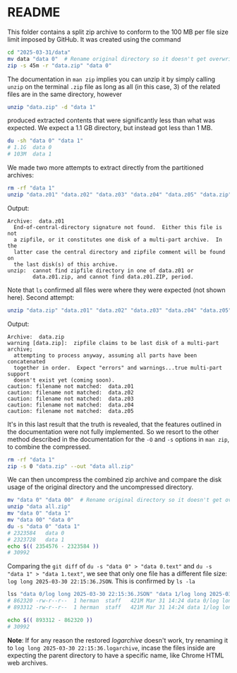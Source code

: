 # README

This folder contains a split zip archive to conform to the 100 MB per file size limit imposed by GitHub. It was created using the command

```zsh
cd "2025-03-31/data"
mv data "data 0"  # Rename original directory so it doesn't get overwritten during this test
zip -s 45m -r "data.zip" "data 0"
```

The documentation in `man zip` implies you can unzip it by simply calling `unzip` on the terminal `.zip` file as long as all (in this case, 3) of the related files are in the same directory, however 

```zsh
unzip "data.zip" -d "data 1"
```

produced extracted contents that were significantly less than what was expected. We expect a 1.1 GB directory, but instead got less than 1 MB.

```zsh
du -sh "data 0" "data 1"
# 1.1G	data 0
# 103M	data 1
```


We made two more attempts to extract directly from the partitioned archives:

```zsh
rm -rf "data 1"
unzip "data.z01" "data.z02" "data.z03" "data.z04" "data.z05" "data.zip" -d "data 1"
```

Output:

```text
Archive:  data.z01
  End-of-central-directory signature not found.  Either this file is not
  a zipfile, or it constitutes one disk of a multi-part archive.  In the
  latter case the central directory and zipfile comment will be found on
  the last disk(s) of this archive.
unzip:  cannot find zipfile directory in one of data.z01 or
        data.z01.zip, and cannot find data.z01.ZIP, period.
```

Note that `ls` confirmed all files were where they were expected (not shown here). Second attempt:

```zsh
unzip "data.zip" "data.z01" "data.z02" "data.z03" "data.z04" "data.z05" -d "data 1"
```

Output:

```text
Archive:  data.zip
warning [data.zip]:  zipfile claims to be last disk of a multi-part archive;
  attempting to process anyway, assuming all parts have been concatenated
  together in order.  Expect "errors" and warnings...true multi-part support
  doesn't exist yet (coming soon).
caution: filename not matched:  data.z01
caution: filename not matched:  data.z02
caution: filename not matched:  data.z03
caution: filename not matched:  data.z04
caution: filename not matched:  data.z05
```

It's in this last result that the truth is revealed, that the features outlined in the documentation were not fully implemented. So we resort to the other method described in the documentation for the `-O` and `-s` options in `man zip`, to combine the compressed.

```zsh
rm -rf "data 1"
zip -s 0 "data.zip" --out "data all.zip"
```

We can then uncompress the combined zip archive and compare the disk usage of the original directory and the uncompressed directory.

```zsh
mv "data 0" "data 00"  # Rename original directory so it doesn't get overwritten. Note that the compressed archive, when uncompressed, will also be called "data 0"
unzip "data all.zip"
mv "data 0" "data 1"
mv "data 00" "data 0"
du -s "data 0" "data 1"
# 2323584	data 0
# 2323728	data 1
echo $(( 2354576 - 2323584 ))
# 30992
```

Comparing the `git diff` of `du -s "data 0" > "data 0.text"` and `du -s "data 1" > "data 1.text"`, we see that only one file has a different file size: `log long 2025-03-30 22:15:36.JSON`. This is confirmed by `ls -la`

```zsh
lss "data 0/log long 2025-03-30 22:15:36.JSON" "data 1/log long 2025-03-30 22:15:36.JSON" 
# 862320 -rw-r--r--  1 herman  staff   421M Mar 31 14:24 data 0/log long 2025-03-30 22:15:36.JSON
# 893312 -rw-r--r--  1 herman  staff   421M Mar 31 14:24 data 1/log long 2025-03-30 22:15:36.JSON

echo $(( 893312 - 862320 ))
# 30992
```

**Note**: If for any reason the restored *logarchive* doesn't work, try renaming it to `log long 2025-03-30 22:15:36.logarchive`, incase the files inside are expecting the parent directory to have a specific name, like Chrome HTML web archives.
